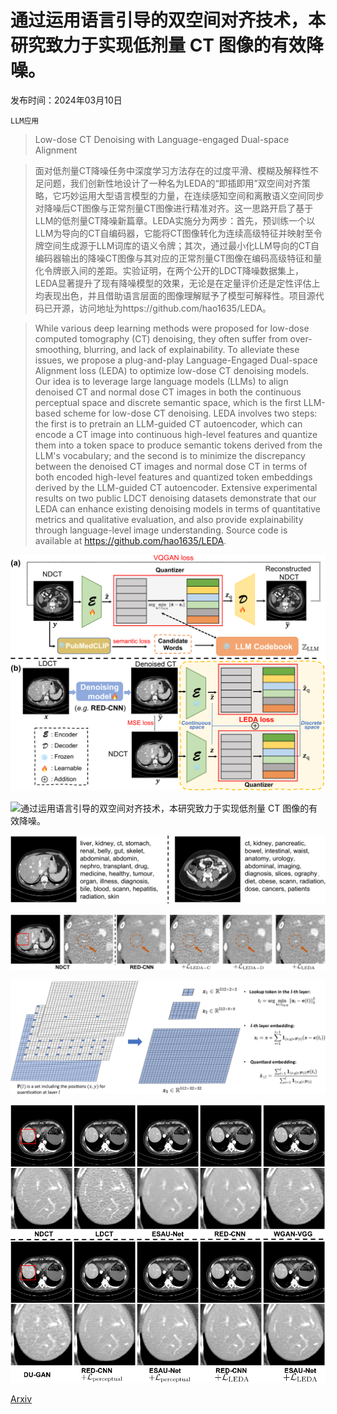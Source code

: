 # 通过运用语言引导的双空间对齐技术，本研究致力于实现低剂量 CT 图像的有效降噪。

发布时间：2024年03月10日

`LLM应用`

> Low-dose CT Denoising with Language-engaged Dual-space Alignment

> 面对低剂量CT降噪任务中深度学习方法存在的过度平滑、模糊及解释性不足问题，我们创新性地设计了一种名为LEDA的“即插即用”双空间对齐策略，它巧妙运用大型语言模型的力量，在连续感知空间和离散语义空间同步对降噪后CT图像与正常剂量CT图像进行精准对齐。这一思路开启了基于LLM的低剂量CT降噪新篇章。LEDA实施分为两步：首先，预训练一个以LLM为导向的CT自编码器，它能将CT图像转化为连续高级特征并映射至令牌空间生成源于LLM词库的语义令牌；其次，通过最小化LLM导向的CT自编码器输出的降噪CT图像与其对应的正常剂量CT图像在编码高级特征和量化令牌嵌入间的差距。实验证明，在两个公开的LDCT降噪数据集上，LEDA显著提升了现有降噪模型的效果，无论是在定量评价还是定性评估上均表现出色，并且借助语言层面的图像理解赋予了模型可解释性。项目源代码已开源，访问地址为https://github.com/hao1635/LEDA。

> While various deep learning methods were proposed for low-dose computed tomography (CT) denoising, they often suffer from over-smoothing, blurring, and lack of explainability. To alleviate these issues, we propose a plug-and-play Language-Engaged Dual-space Alignment loss (LEDA) to optimize low-dose CT denoising models. Our idea is to leverage large language models (LLMs) to align denoised CT and normal dose CT images in both the continuous perceptual space and discrete semantic space, which is the first LLM-based scheme for low-dose CT denoising. LEDA involves two steps: the first is to pretrain an LLM-guided CT autoencoder, which can encode a CT image into continuous high-level features and quantize them into a token space to produce semantic tokens derived from the LLM's vocabulary; and the second is to minimize the discrepancy between the denoised CT images and normal dose CT in terms of both encoded high-level features and quantized token embeddings derived by the LLM-guided CT autoencoder. Extensive experimental results on two public LDCT denoising datasets demonstrate that our LEDA can enhance existing denoising models in terms of quantitative metrics and qualitative evaluation, and also provide explainability through language-level image understanding. Source code is available at https://github.com/hao1635/LEDA.

![通过运用语言引导的双空间对齐技术，本研究致力于实现低剂量 CT 图像的有效降噪。](../../../paper_images/2403.06128/x1.png)

![通过运用语言引导的双空间对齐技术，本研究致力于实现低剂量 CT 图像的有效降噪。](../../../paper_images/2403.06128/x2.png)

![通过运用语言引导的双空间对齐技术，本研究致力于实现低剂量 CT 图像的有效降噪。](../../../paper_images/2403.06128/x3.png)

![通过运用语言引导的双空间对齐技术，本研究致力于实现低剂量 CT 图像的有效降噪。](../../../paper_images/2403.06128/x4.png)

![通过运用语言引导的双空间对齐技术，本研究致力于实现低剂量 CT 图像的有效降噪。](../../../paper_images/2403.06128/x5.png)

![通过运用语言引导的双空间对齐技术，本研究致力于实现低剂量 CT 图像的有效降噪。](../../../paper_images/2403.06128/x6.png)

[Arxiv](https://arxiv.org/abs/2403.06128)